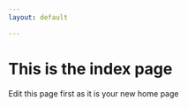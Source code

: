 ```yaml
---
layout: default

---
```

# This is the index page
Edit this page first as it is your new home page

